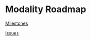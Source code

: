 # Modality Roadmap

[Milestones](https://github.com/modality-dev/modality-roadmap/milestones)

[Issues](https://github.com/modality-dev/modality-roadmap/issues)
